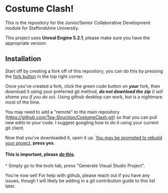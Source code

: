 # Costume Clash!

This is the repository for the Junior/Senior Collaborative Development module for Staffordshire University.

This project uses **Unreal Engine 5.2.1**, please make sure you have the appropriate version.

## Installation

Start off by creating a fork off of this repository, you can do this by pressing the [fork button](https://files.catbox.moe/rb1vjb.png) in the top right corner.

Once you've created a fork, click the green code button on **_your_** fork, then download it using your preferred git method, **_do not download the zip_** (_I will shame you if you do so_). Using github desktop can work, but is a nightmare most of the time.

You may need to add a "remote" to the main repository (https://github.com/Tea-Struction/CostumeClash.git) so that you can pull new edits to your code. I suggest googling how to do it using your current git client.

Now that you've downloaded it, open it up. [You may be prompted to rebuild your project](https://files.catbox.moe/6q76rj.png), **press yes**.

#### This is important, please [do this](https://files.catbox.moe/vxngzk.png).

^ Simply go to the tools tab, press "Generate Visual Studio Project".

You're now set! For help with github, please reach out if you have any issues, though I will likely be adding in a git contribution guide to this list later.
